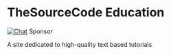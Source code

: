 # TheSourceCode Education
[![Chat](https://img.shields.io/badge/chat-on%20discord-7289da.svg)](https://discord.gg/w24CQMR)<!-- Place this tag where you want the button to render. -->
<github-button href="https://github.com/sponsors/ntkme" data-icon="octicon-heart" aria-label="Sponsor @ntkme on GitHub">Sponsor</github-button>

A site dedicated to high-quality text based tutorials
